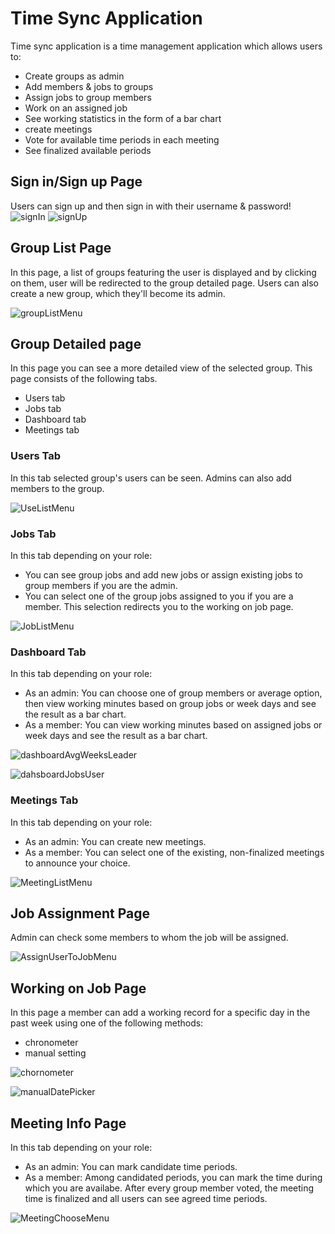# Time Sync Application
Time sync application is a time management application which allows users to:
* Create groups as admin
* Add members & jobs to groups
* Assign jobs to group members
* Work on an assigned job
* See working statistics in the form of a bar chart
* create meetings
* Vote for available time periods in each meeting
* See finalized available periods

## Sign in/Sign up Page
Users can sign up and then sign in with their username & password!
![signIn](https://github.com/s0heil20/TimeSync/assets/59290468/314e42bb-f019-4d19-9bf2-b9acd0a7bd1c)
![signUp](https://github.com/s0heil20/TimeSync/assets/59290468/0dc30c32-f8a7-4f07-819a-9e104db1594b)

## Group List Page
In this page, a list of groups featuring the user is displayed and by clicking on them, user will be redirected to the group detailed page. Users can also create a new group, which they'll become its admin.

![groupListMenu](https://github.com/s0heil20/TimeSync/assets/59290468/e00d1a74-a36c-4ec1-9340-0585dcf9dab7)

## Group Detailed page
In this page you can see a more detailed view of the selected group. This page consists of the following tabs.
* Users tab
* Jobs tab
* Dashboard tab
* Meetings tab

### Users Tab
In this tab selected group's users can be seen. Admins can also add members to the group.

![UseListMenu](https://github.com/s0heil20/TimeSync/assets/59290468/4dd7dc1c-1287-41d8-b7c4-050a65675b70)
### Jobs Tab
In this tab depending on your role:
* You can see group jobs and add new jobs or assign existing jobs to group members if you are the admin.
* You can select one of the group jobs assigned to you if you are a member. This selection redirects you to the working on job page.

![JobListMenu](https://github.com/s0heil20/TimeSync/assets/59290468/8b328f0a-904f-4b66-8a6a-24a603d9bb3e)

### Dashboard Tab
In this tab depending on your role:
* As an admin: You can choose one of group members or average option, then view working minutes based on group jobs or week days and see the result as a bar chart.
* As a member: You can view working minutes based on assigned jobs or week days and see the result as a bar chart.

![dashboardAvgWeeksLeader](https://github.com/s0heil20/TimeSync/assets/59290468/b63fa700-670a-448b-804e-1ad1d8e5a318)

![dahsboardJobsUser](https://github.com/s0heil20/TimeSync/assets/59290468/9cefd324-6938-4e78-a229-49792ae77d63)

### Meetings Tab
In this tab depending on your role:
* As an admin: You can create new meetings.
* As a member: You can select one of the existing, non-finalized meetings to announce your choice.

![MeetingListMenu](https://github.com/s0heil20/TimeSync/assets/59290468/f38d251d-c1d0-4446-b849-e5616cf970bf)

## Job Assignment Page
Admin can check some members to whom the job will be assigned.

![AssignUserToJobMenu](https://github.com/s0heil20/TimeSync/assets/59290468/80f66af0-edf4-4d13-a80d-b3ea988e5f79)

## Working on Job Page
In this page a member can add a working record for a specific day in the past week using one of the following methods: 
* chronometer
* manual setting

![chornometer](https://github.com/s0heil20/TimeSync/assets/59290468/c071f61e-71d4-4510-890c-8266a89a2c2f)

![manualDatePicker](https://github.com/s0heil20/TimeSync/assets/59290468/d03a2664-5046-467c-b23f-59ef89861e7a)



## Meeting Info Page
In this tab depending on your role:
* As an admin: You can mark candidate time periods.
* As a member: Among candidated periods, you can mark the time during which you are availabe.
After every group member voted, the meeting time is finalized and all users can see agreed time periods.

![MeetingChooseMenu](https://github.com/s0heil20/TimeSync/assets/59290468/e825cdbd-dc90-498f-9b94-a68a9253ea93)
